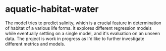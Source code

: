 # aquatic-habitat-water
The model tries to predict salinity, which is a crucial feature in determination of habitat of a various life forms. It explores different regression models while eventually settling on a single model, and it's evaluation on an unseen data. The project is work in progress as I'd like to further investigate different metrics and models.
